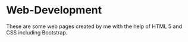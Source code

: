 # Web-Development
These are some web pages created by me with the help of HTML 5 and CSS including Bootstrap.
